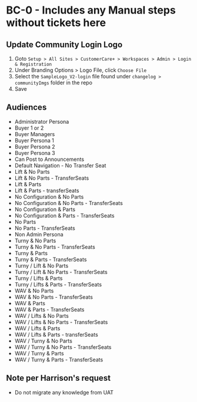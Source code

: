 # BC-0 - Includes any Manual steps without tickets here

## Update Community Login Logo

1. Goto `Setup > All Sites > CustomerCare+ > Workspaces > Admin > Login & Registration`
2. Under Branding Options > Logo File, click `Choose File`
3. Select the `SampleLogo_V2-login` file found under `changelog > communityImgs` folder in the repo
4. Save

## Audiences

- Administrator Persona
- Buyer 1 or 2
- Buyer Managers
- Buyer Persona 1
- Buyer Persona 2
- Buyer Persona 3
- Can Post to Announcements
- Default Navigation - No Transfer Seat
- Lift & No Parts
- Lift & No Parts - TransferSeats
- Lift & Parts
- Lift & Parts - transferSeats
- No Configuration & No Parts
- No Configuration & No Parts - TransferSeats
- No Configuration & Parts
- No Configuration & Parts - TransferSeats
- No Parts
- No Parts - TransferSeats
- Non Admin Persona
- Turny & No Parts
- Turny & No Parts - TransferSeats
- Turny & Parts
- Turny & Parts - TransferSeats
- Turny / Lift & No Parts
- Turny / Lift & No Parts - TransferSeats
- Turny / Lifts & Parts
- Turny / Lifts & Parts - TransferSeats
- WAV & No Parts
- WAV & No Parts - TransferSeats
- WAV & Parts
- WAV & Parts - TransferSeats
- WAV / Lifts & No Parts
- WAV / Lifts & No Parts - TransferSeats
- WAV / Lifts & Parts
- WAV / Lifts & Parts - transferSeats
- WAV / Turny & No Parts
- WAV / Turny & No Parts - TransferSeats
- WAV / Turny & Parts
- WAV / Turny & Parts - TransferSeats

## Note per Harrison's request

- Do not migrate any knowledge from UAT